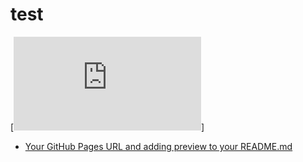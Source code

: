 # test
[![Github Pages](https://cogsysjayyang.github.io/jays_demos/index.html)]
* [Your GitHub Pages URL and adding preview to your README.md](./index.html)
